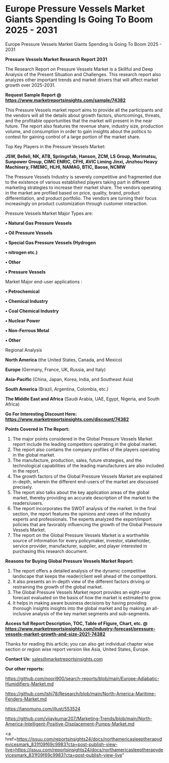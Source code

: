 # Europe Pressure Vessels Market Giants Spending Is Going To Boom 2025 - 2031
 Europe Pressure Vessels Market Giants Spending Is Going To Boom 2025 - 2031

<strong>Pressure Vessels Market Research Report 2031</strong>

The Research Report on Pressure Vessels Market is a Skillful and Deep Analysis of the Present Situation and Challenges. This research report also analyzes other important trends and market drivers that will affect market growth over 2025-2031.

<strong>Request Sample Report @ <a href=https://www.marketreportsinsights.com/sample/74382>https://www.marketreportsinsights.com/sample/74382</a></strong>

This Pressure Vessels market report aims to provide all the participants and the vendors will all the details about growth factors, shortcomings, threats, and the profitable opportunities that the market will present in the near future. The report also features the revenue share, industry size, production volume, and consumption in order to gain insights about the politics to contest for gaining control of a large portion of the market share.

Top Key Players in the Pressure Vessels Market:

<strong>JSW, Belleli, NK, ATB, Springsfab, Hanson, ZCM, LS Group, Morimatsu, Sunpower Group, CIMC ENRIC, CFHI, AVIC Liming Jinxi, Jinzhou Heavy Machinery, FMEMC, HLHI, NAMAG, BTIC, Baose, NCMW</strong>

The Pressure Vessels Industry is severely competitive and fragmented due to the existence of various established players taking part in different marketing strategies to increase their market share. The vendors operating in the market are profiled based on price, quality, brand, product differentiation, and product portfolio. The vendors are turning their focus increasingly on product customization through customer interaction.

Pressure Vessels Market Major Types are:

<strong>• Natural Gas Pressure Vessels

• Oil Pressure Vessels

• Special Gas Pressure Vessels (Hydrogen

• nitrogen etc.)

• Other

• Pressure Vessels</strong>

Market Major end-user applications :

<strong>• Petrochemical

• Chemical Industry

• Coal Chemical Industry

• Nuclear Power

• Non-Ferrous Metal

• Other</strong>

Regional Analysis

</u><strong><b>North America</b></strong> (the United States, Canada, and Mexico)

<strong><b>Europe </b></strong>(Germany, France, UK, Russia, and Italy)

<strong><b>Asia-Pacific</b></strong> (China, Japan, Korea, India, and Southeast Asia)

<strong><b>South America</b></strong> (Brazil, Argentina, Colombia, etc.)

<strong><b>The Middle East and Africa</b></strong> (Saudi Arabia, UAE, Egypt, Nigeria, and South Africa)

<strong>Go For Interesting Discount Here: <a href=https://www.marketreportsinsights.com/discount/74382>https://www.marketreportsinsights.com/discount/74382</a></strong>

<strong>Points Covered in The Report:</strong>
<ol>
  <li>The major points considered in the Global Pressure Vessels Market report include the leading competitors operating in the global market.</li>
  <li>The report also contains the company profiles of the players operating in the global market.</li>
  <li>The manufacture, production, sales, future strategies, and the technological capabilities of the leading manufacturers are also included in the report.</li>
  <li>The growth factors of the Global Pressure Vessels Market are explained in-depth, wherein the different end-users of the market are discussed precisely.</li>
  <li>The report also talks about the key application areas of the global market, thereby providing an accurate description of the market to the readers/users.</li>
  <li>The report incorporates the SWOT analysis of the market. In the final section, the report features the opinions and views of the industry experts and professionals. The experts analyzed the export/import policies that are favorably influencing the growth of the Global Pressure Vessels Market.</li>
  <li>The report on the Global Pressure Vessels Market is a worthwhile source of information for every policymaker, investor, stakeholder, service provider, manufacturer, supplier, and player interested in purchasing this research document.</li>
</ol>
<strong>Reasons for Buying Global Pressure Vessels Market Report:</strong>

<ol>
  <li>The report offers a detailed analysis of the dynamic competitive landscape that keeps the reader/client well ahead of the competitors.</li>
  <li>It also presents an in-depth view of the different factors driving or restraining the growth of the global market.</li>
  <li>The Global Pressure Vessels Market report provides an eight-year forecast evaluated on the basis of how the market is estimated to grow.</li>
  <li>It helps in making aware business decisions by having providing thorough insights insights into the global market and by making an all-inclusive analysis of the key market segments and sub-segments.</li>
</ol>
<strong>Access full Report Description, TOC, Table of Figure, Chart, etc. @ <a href=https://www.marketreportsinsights.com/industry-forecast/pressure-vessels-market-growth-and-size-2021-74382>https://www.marketreportsinsights.com/industry-forecast/pressure-vessels-market-growth-and-size-2021-74382</a></strong>


Thanks for reading this article; you can also get individual chapter wise section or region wise report version like Asia, United States, Europe.

<strong>Contact Us:</strong>
sales@marketreportsinsights.com

<strong>Our other reports:</strong>

<a href=https://github.com/noori900/search-reports/blob/main/Europe-Adiabatic-Humidifiers-Market.md>https://github.com/noori900/search-reports/blob/main/Europe-Adiabatic-Humidifiers-Market.md</a>

<a href=https://github.com/Ishi78/Research/blob/main/North-America-Maritime-Fenders-Market.md>https://github.com/Ishi78/Research/blob/main/North-America-Maritime-Fenders-Market.md</a>

<a href=https://tanomuno.com/illust/553524>https://tanomuno.com/illust/553524</a>

<a href=https://github.com/vijaykumar207/Marketing-Trends/blob/main/North-America-Intelligent-Positive-Displacement-Pumps-Market.md>https://github.com/vijaykumar207/Marketing-Trends/blob/main/North-America-Intelligent-Positive-Displacement-Pumps-Market.md</a>

<a href=https://issuu.com/reportsinsights24/docs/northamericasleeptherapydevicesmark_831f09f69c9983?cta=post-publish-view-live>https://issuu.com/reportsinsights24/docs/northamericasleeptherapydevicesmark_831f09f69c9983?cta=post-publish-view-live</a>"
